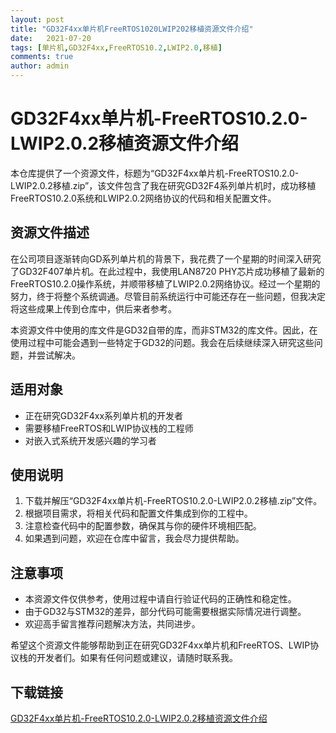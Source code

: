 ```yaml
---
layout: post
title: "GD32F4xx单片机FreeRTOS1020LWIP202移植资源文件介绍"
date:   2021-07-20
tags: [单片机,GD32F4xx,FreeRTOS10.2,LWIP2.0,移植]
comments: true
author: admin
---
```

# GD32F4xx单片机-FreeRTOS10.2.0-LWIP2.0.2移植资源文件介绍

本仓库提供了一个资源文件，标题为“GD32F4xx单片机-FreeRTOS10.2.0-LWIP2.0.2移植.zip”，该文件包含了我在研究GD32F4系列单片机时，成功移植FreeRTOS10.2.0系统和LWIP2.0.2网络协议的代码和相关配置文件。

## 资源文件描述

在公司项目逐渐转向GD系列单片机的背景下，我花费了一个星期的时间深入研究了GD32F407单片机。在此过程中，我使用LAN8720 PHY芯片成功移植了最新的FreeRTOS10.2.0操作系统，并顺带移植了LWIP2.0.2网络协议。经过一个星期的努力，终于将整个系统调通。尽管目前系统运行中可能还存在一些问题，但我决定将这些成果上传到仓库中，供后来者参考。

本资源文件中使用的库文件是GD32自带的库，而非STM32的库文件。因此，在使用过程中可能会遇到一些特定于GD32的问题。我会在后续继续深入研究这些问题，并尝试解决。

## 适用对象

- 正在研究GD32F4xx系列单片机的开发者
- 需要移植FreeRTOS和LWIP协议栈的工程师
- 对嵌入式系统开发感兴趣的学习者

## 使用说明

1. 下载并解压“GD32F4xx单片机-FreeRTOS10.2.0-LWIP2.0.2移植.zip”文件。
2. 根据项目需求，将相关代码和配置文件集成到你的工程中。
3. 注意检查代码中的配置参数，确保其与你的硬件环境相匹配。
4. 如果遇到问题，欢迎在仓库中留言，我会尽力提供帮助。

## 注意事项

- 本资源文件仅供参考，使用过程中请自行验证代码的正确性和稳定性。
- 由于GD32与STM32的差异，部分代码可能需要根据实际情况进行调整。
- 欢迎高手留言推荐问题解决方法，共同进步。

希望这个资源文件能够帮助到正在研究GD32F4xx单片机和FreeRTOS、LWIP协议栈的开发者们。如果有任何问题或建议，请随时联系我。

## 下载链接

[GD32F4xx单片机-FreeRTOS10.2.0-LWIP2.0.2移植资源文件介绍](https://pan.quark.cn/s/ffae5ef514cf)